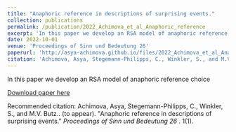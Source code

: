 ```yaml
---
title: "Anaphoric reference in descriptions of surprising events."
collection: publications
permalink: /publication/2022_Achimova_et_al_Anaphoric_reference
excerpt: 'In this paper we develop an RSA model of anaphoric reference choice'
date: 2022-10-01
venue: 'Proceedings of Sinn und Bedeutung 26'
paperurl: 'http://asya-achimova.github.io/files/2022_Achimova_et_al_Anaphoric_reference.pdf'
citation: 'Achimova, Asya, Stegemann-Philipps, C., Winkler, S., and M.V. Butz.. (to appear). "Anaphoric reference in descriptions of surprising events." <i> Proceedings of Sinn und Bedeutung 26 </i> 1(1).'
---
```

In this paper we develop an RSA model of anaphoric reference choice

[Download paper here]('http://asya-achimova.github.io/files/2022_Achimova_et_al_Anaphoric_reference.pdf')

Recommended citation: Achimova, Asya, Stegemann-Philipps, C., Winkler, S., and M.V. Butz.. (to appear). "Anaphoric reference in descriptions of surprising events." <i>Proceedings of Sinn und Bedeutung 26 </i>. 1(1).